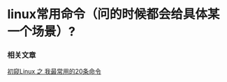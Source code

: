 # linux常用命令（问的时候都会给具体某一个场景）?

### 相关文章

[初窥Linux 之 我最常用的20条命令](https://blog.csdn.net/ljianhui/article/details/11100625)